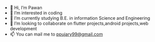 - 👋 Hi, I’m Pawan
- 👀 I’m interested in coding
- 🌱 I’m currently studying B.E. in information Science and Engineering 
- 💞️ I’m looking to collaborate on flutter projects,android projects,web development
- 📫 You can mail me to ppujary99@gmail.com

<!---
PawanPujary1105/PawanPujary1105 is a ✨ special ✨ repository because its `README.md` (this file) appears on your GitHub profile.
You can click the Preview link to take a look at your changes.
--->
